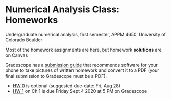 # Numerical Analysis Class: Homeworks
Undergraduate numerical analysis, first semester, APPM 4650. University of Colorado Boulder

Most of the homework assignments are here, but homework **solutions** are on Canvas

Gradescope has a [submission guide](https://gradescope-static-assets.s3.amazonaws.com/help/submitting_hw_guide.pdf) that recommends software for your phone to take pictures of written homework and convert it to a PDF (your final submission to Gradescope must be a PDF).

- [HW 0](APPM4650_Fall20_Homework00.pdf) is optional (suggested due-date: Fri, Aug 28)
- [HW 1](APPM4650_Fall20_Homework01.pdf) on Ch 1 is due Friday Sept 4 2020 at 5 PM on Gradescope
